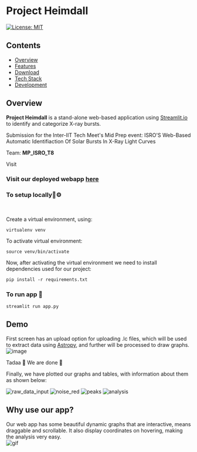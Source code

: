 #  Project Heimdall
[![License: MIT](https://img.shields.io/badge/License-MIT-yellow.svg)](https://opensource.org/licenses/MIT)

## Contents
- [Overview](#overview)
- [Features](#features)
- [Download](#download)
- [Tech Stack](#tech-stack)
- [Development](#development)


## Overview
**Project Heimdall** is a stand-alone web-based application using <a href="https://streamlit.io/">Streamlit.io</a> to identify and categorize X-ray bursts. 

Submission for the Inter-IIT Tech Meet's Mid Prep event: ISRO'S Web-Based Automatic Identifiaction Of Solar Bursts In X-Ray Light Curves 

Team: **MP_ISRO_T8**

Visit 


### Visit our deployed webapp <a href="https://project-isro-heimdall.herokuapp.com/">here</a> <br/>
### To setup locally🔧⚙️
<br/>

Create a virtual environment, using:
```
virtualenv venv
```
To activate virtual environment:
```
source venv/bin/activate
```
Now, after activating the virtual environment we need to install dependencies used for our project:
```
pip install -r requirements.txt
```
### To run app 🏃 
```
streamlit run app.py
```

## Demo 

First screen has an upload option for uploading .lc files, which will be used to extract data using <a href="https://www.astropy.org/">Astropy</a>, and further will be processed to draw graphs.
![image](https://user-images.githubusercontent.com/59011370/159001786-a3c85b1b-b82e-4317-ae21-148c4ece3fe4.png)

Tadaa 🥳 We are done 🥁

Finally, we have plotted our graphs and tables, with information about them as shown below:

![raw_data_input](https://user-images.githubusercontent.com/59011370/158999454-13fde19d-3b5b-4be6-8877-76d1abff66cd.png)
![noise_red](https://user-images.githubusercontent.com/59011370/158999452-a927a40c-22ad-4e4e-9872-ee4201182e23.png)
![peaks](https://user-images.githubusercontent.com/59011370/158999453-2d0488c5-ab69-4e1d-81a4-25b22c6cb0c8.png)
![analysis](https://user-images.githubusercontent.com/59011370/158999445-1166537e-afde-4dc5-9ce4-ede61d576e1b.png)

## Why use our app?

Our web app has some beautiful dynamic graphs that are interactive, means draggable and scrollable. It also display coordinates on hovering, making the analysis very easy. <br/>
![gif](https://user-images.githubusercontent.com/59011370/159001213-2f3d8976-0ce8-4bea-abb7-5f154fbe6bdd.gif)
<br/>

